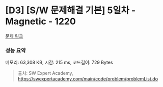 # [D3] [S/W 문제해결 기본] 5일차 - Magnetic - 1220 

[문제 링크](https://swexpertacademy.com/main/code/problem/problemDetail.do?contestProbId=AV14hwZqABsCFAYD) 

### 성능 요약

메모리: 63,308 KB, 시간: 215 ms, 코드길이: 729 Bytes



> 출처: SW Expert Academy, https://swexpertacademy.com/main/code/problem/problemList.do